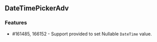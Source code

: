 ## DateTimePickerAdv

### Features


* \#161485, 166152 - Support provided to set Nullable `DateTime` value. 